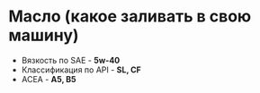 # Масло (какое заливать в свою машину)

- Вязкость по SAE - **5w-40**
- Классификация по API - **SL, CF**
- ACEA - **A5, B5**